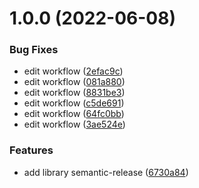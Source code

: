 # 1.0.0 (2022-06-08)


### Bug Fixes

* edit workflow ([2efac9c](https://github.com/UrijHoruzij/ui-nature/commit/2efac9cc45d0e834048138379ad81df8e3f867a0))
* edit workflow ([081a880](https://github.com/UrijHoruzij/ui-nature/commit/081a880bde06d94b146086f0e525a5a8e015d8d2))
* edit workflow ([8831be3](https://github.com/UrijHoruzij/ui-nature/commit/8831be3302c0ef7c72f43704711e3bef65fde49f))
* edit workflow ([c5de691](https://github.com/UrijHoruzij/ui-nature/commit/c5de691d559f19cac464130b06981170963245db))
* edit workflow ([64fc0bb](https://github.com/UrijHoruzij/ui-nature/commit/64fc0bbce4145ddcaa30c16beefc391993492adc))
* edit workflow ([3ae524e](https://github.com/UrijHoruzij/ui-nature/commit/3ae524e63f779fcc2cf1cc7e6c1c284c9d08d62b))


### Features

* add library semantic-release ([6730a84](https://github.com/UrijHoruzij/ui-nature/commit/6730a841b2a910d1acf0d5a67fc46aed5f1856ae))
